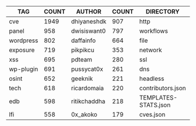 |    TAG    | COUNT |    AUTHOR    | COUNT |      DIRECTORY       | COUNT | SEVERITY | COUNT | TYPE | COUNT |
|-----------|-------|--------------|-------|----------------------|-------|----------|-------|------|-------|
| cve       |  1949 | dhiyaneshdk  |   907 | http                 |  6047 | info     |  2940 | file |   142 |
| panel     |   958 | dwisiswant0  |   797 | workflows            |   190 | high     |  1312 | dns  |    18 |
| wordpress |   802 | daffainfo    |   664 | file                 |   142 | medium   |  1113 |      |       |
| exposure  |   719 | pikpikcu     |   353 | network              |   100 | critical |   724 |      |       |
| xss       |   695 | pdteam       |   280 | ssl                  |    24 | low      |   224 |      |       |
| wp-plugin |   691 | pussycat0x   |   261 | dns                  |    18 | unknown  |    27 |      |       |
| osint     |   652 | geeknik      |   221 | headless             |     9 |          |       |      |       |
| tech      |   618 | ricardomaia  |   220 | contributors.json    |     1 |          |       |      |       |
| edb       |   598 | ritikchaddha |   218 | TEMPLATES-STATS.json |     1 |          |       |      |       |
| lfi       |   558 | 0x_akoko     |   179 | cves.json            |     1 |          |       |      |       |
